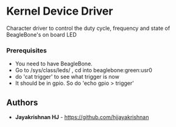 # Kernel Device Driver
Character driver to control the duty cycle, frequency and state of BeagleBone's on board LED

### Prerequisites

* You need to have BeagleBone. 
* Go to /sys/class/leds/ , cd into beaglebone:green:usr0 
* do 'cat trigger' to see what trigger is now
* It should be in gpio. So do 'echo gpio > trigger'


## Authors

* **Jayakrishnan HJ** - https://github.com/hjjayakrishnan
